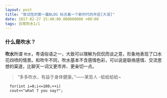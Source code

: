 ```yaml
---
layout: post
title: "尝试性的第一篇BLOG 标志着一个新时代的开启[大误]"
date: 2017-02-27 15:40:00.000000000 +09:00
tags: 日常吹水1/1
---
```

### 什么是吹水？
**吹水**所谓 `吹水`，粤语俗语之一，大致可以理解为侃侃而谈之意，形象地表现了口水花四喷的情景。和吹牛不同，吹水基本不含感情色彩，可以说是联络感情、交流思想的渠道，比聊天一词又更市井、更亲切一点。
>“多多吹水，有益于身体健康。”——某哲人
-蛤蛤蛤蛤~
```
  for(int i=0;i<=100;++i)
  cout<<"what 7 you say?";
```
